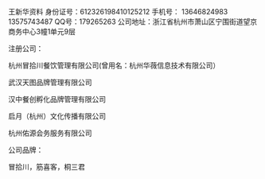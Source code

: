 王新华资料
身份证号：612326198410125212
手机号：
13646824983
13575743487
QQ号：179265263
公司地址：浙江省杭州市萧山区宁围街道望京商务中心3幢1单元9层

注册公司：

杭州冒拾川餐饮管理有限公司(曾用名：杭州华薇信息技术有限公司）

武汉天图品牌管理有限公司

汉中餐创孵化品牌管理有限公司

启月（杭州）文化传播有限公司

杭州佑源会务服务有限公司



公司品牌：

冒拾川，筋喜客，桐三君
